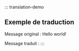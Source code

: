 ::: translation-demo
## Exemple de traduction

Message original : Hello world!

Message traduit :
:::
